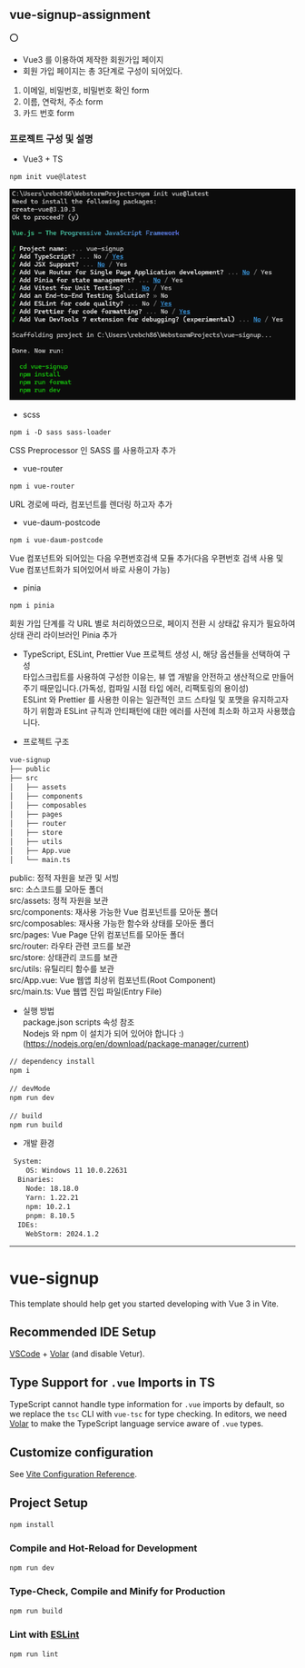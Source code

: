 ## vue-signup-assignment
⭕

- Vue3 를 이용하여 제작한 회원가입 페이지
- 회원 가입 페이지는 총 3단계로 구성이 되어있다.

1. 이메일, 비밀번호, 비밀번호 확인 form
2. 이름, 연락처, 주소 form
3. 카드 번호 form

### 프로젝트 구성 및 설명

- Vue3 + TS
```
npm init vue@latest
```

![img.png](img.png)

- scss
```
npm i -D sass sass-loader
```
CSS Preprocessor 인 SASS 를 사용하고자 추가

- vue-router
```
npm i vue-router
```
URL 경로에 따라, 컴포넌트를 렌더링 하고자 추가

- vue-daum-postcode
```
npm i vue-daum-postcode
```
Vue 컴포넌트와 되어있는 다음 우편번호검색 모듈 추가(다음 우편번호 검색 사용 및 Vue 컴포넌트화가 되어있어서 바로 사용이 가능)

- pinia
```
npm i pinia
```
회원 가입 단계를 각 URL 별로 처리하였으므로, 페이지 전환 시 상태값 유지가 필요하여 상태 관리 라이브러인 Pinia 추가

- TypeScript, ESLint, Prettier
Vue 프로젝트 생성 시, 해당 옵션들을 선택하여 구성   
타입스크립트를 사용하여 구성한 이유는, 뷰 앱 개발을 안전하고 생산적으로 만들어주기 때문입니다.(가독성, 컴파일 시점 타입 에러, 리팩토링의 용이성)   
ESLint 와 Prettier 를 사용한 이유는 일관적인 코드 스타일 및 포맷을 유지하고자 하기 위함과 ESLint 규칙과 안티패턴에 대한 에러를 사전에 최소화 하고자 사용했습니다. 

- 프로젝트 구조
```
vue-signup
├── public
├── src
│   ├── assets
│   ├── components
│   ├── composables
│   ├── pages
│   ├── router
│   ├── store
│   ├── utils
│   ├── App.vue
│   └── main.ts
```

public: 정적 자원을 보관 및 서빙   
src: 소스코드를 모아둔 폴더   
src/assets: 정적 자원을 보관   
src/components: 재사용 가능한 Vue 컴포넌트를 모아둔 폴더   
src/composables: 재사용 가능한 함수와 상태를 모아둔 폴더   
src/pages: Vue Page 단위 컴포넌트를 모아둔 폴더   
src/router: 라우타 관련 코드를 보관   
src/store: 상태관리 코드를 보관   
src/utils: 유틸리티 함수를 보관   
src/App.vue: Vue 웹앱 최상위 컴포넌트(Root Component)   
src/main.ts: Vue 웹앱 진입 파일(Entry File)

- 실행 방법   
package.json scripts 속성 참조   
Nodejs 와 npm 이 설치가 되어 있어야 합니다 :)   
  (https://nodejs.org/en/download/package-manager/current) 

```
// dependency install
npm i

// devMode 
npm run dev

// build
npm run build
```

- 개발 환경
```
 System:
    OS: Windows 11 10.0.22631
  Binaries:
    Node: 18.18.0
    Yarn: 1.22.21
    npm: 10.2.1
    pnpm: 8.10.5
  IDEs:
    WebStorm: 2024.1.2
```

---

# vue-signup

This template should help get you started developing with Vue 3 in Vite.

## Recommended IDE Setup

[VSCode](https://code.visualstudio.com/) + [Volar](https://marketplace.visualstudio.com/items?itemName=Vue.volar) (and disable Vetur).

## Type Support for `.vue` Imports in TS

TypeScript cannot handle type information for `.vue` imports by default, so we replace the `tsc` CLI with `vue-tsc` for type checking. In editors, we need [Volar](https://marketplace.visualstudio.com/items?itemName=Vue.volar) to make the TypeScript language service aware of `.vue` types.

## Customize configuration

See [Vite Configuration Reference](https://vitejs.dev/config/).

## Project Setup

```sh
npm install
```

### Compile and Hot-Reload for Development

```sh
npm run dev
```

### Type-Check, Compile and Minify for Production

```sh
npm run build
```

### Lint with [ESLint](https://eslint.org/)

```sh
npm run lint
```
